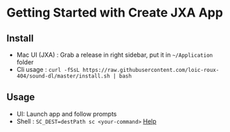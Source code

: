 # Getting Started with Create JXA App

## Install

- Mac UI (JXA) : Grab a release in right sidebar, put it in `~/Application` folder
- Cli usage : `curl -fSsL https://raw.githubusercontent.com/loic-roux-404/sound-dl/master/install.sh | bash`

## Usage

- UI: Launch app and follow prompts
- Shell : `SC_DEST=destPath sc <your-command>` [Help](./src/help.js)
